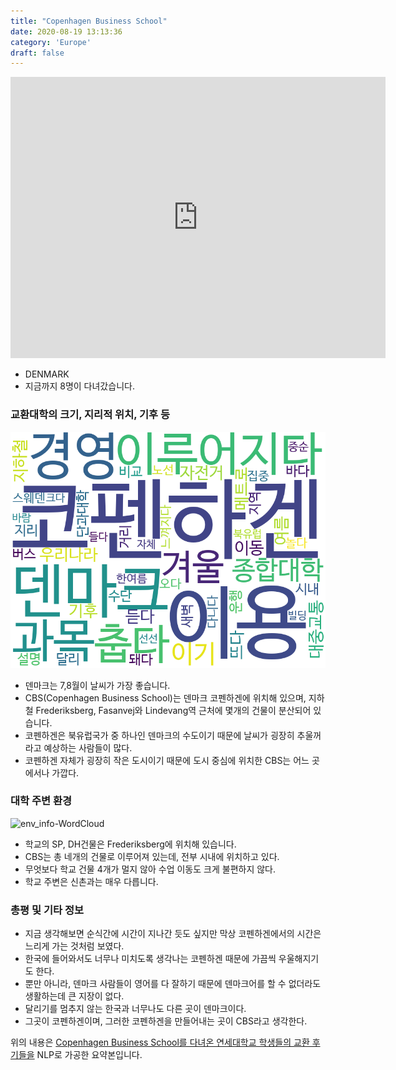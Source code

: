 ```yaml
---
title: "Copenhagen Business School"
date: 2020-08-19 13:13:36
category: 'Europe'
draft: false
---
```


<iframe
width="600"
height="450"
frameborder="0" style="border:0"
src="https://www.google.com/maps/embed/v1/place?key=AIzaSyC9e1AME-pVmWC4hBpFdu5S4dKzyepa3HQ&q=Copenhagen+Business+School&center=55.6815652,12.5296944&zoom=14" allowfullscreen>
</iframe>

* DENMARK
* 지금까지 8명이 다녀갔습니다. 

### 교환대학의 크기, 지리적 위치, 기후 등

![gen_info-WordCloud](../univ_wordclouds_okt/gen_info/DK000002_gen_info_okt.png)

* 덴마크는 7,8월이 날씨가 가장 좋습니다.
* CBS(Copenhagen Business School)는 덴마크 코펜하겐에 위치해 있으며, 지하철 Frederiksberg, Fasanvej와 Lindevang역 근처에 몇개의 건물이 분산되어 있습니다.
* 코펜하겐은 북유럽국가 중 하나인 덴마크의 수도이기 때문에 날씨가 굉장히 추울꺼라고 예상하는 사람들이 많다.
* 코펜하겐 자체가 굉장히 작은 도시이기 때문에 도시 중심에 위치한 CBS는 어느 곳에서나 가깝다.


### 대학 주변 환경

![env_info-WordCloud](../univ_wordclouds_okt/env_info/DK000002_env_info_okt.png)

* 학교의 SP, DH건물은 Frederiksberg에 위치해 있습니다.
* CBS는 총 네개의 건물로 이루어져 있는데, 전부 시내에 위치하고 있다.
* 무엇보다 학교 건물 4개가 멀지 않아 수업 이동도 크게 불편하지 않다.
* 학교 주변은 신촌과는 매우 다릅니다.


### 총평 및 기타 정보 
* 지금 생각해보면 순식간에 시간이 지나간 듯도 싶지만 막상 코펜하겐에서의 시간은 느리게 가는 것처럼 보였다.
* 한국에 들어와서도 너무나 미치도록 생각나는 코펜하겐 때문에 가끔씩 우울해지기도 한다.
* 뿐만 아니라, 덴마크 사람들이 영어를 다 잘하기 때문에 덴마크어를 할 수 없더라도 생활하는데 큰 지장이 없다.
* 달리기를 멈추지 않는 한국과 너무나도 다른 곳이 덴마크이다.
* 그곳이 코펜하겐이며, 그러한 코펜하겐을 만들어내는 곳이 CBS라고 생각한다.


위의 내용은 [Copenhagen Business School를 다녀온 연세대학교 학생들의 교환 후기들을](http://oia.yonsei.ac.kr/partner/expReport.asp?ucode=DK000002&bgbn=A) NLP로 가공한 요약본입니다. 
